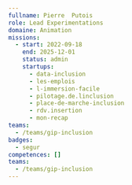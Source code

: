 ```yaml
---
fullname: Pierre  Putois
role: Lead Experimentations
domaine: Animation
missions:
  - start: 2022-09-18
    end: 2025-12-01
    status: admin
    startups:
      - data-inclusion
      - les-emplois
      - l-immersion-facile
      - pilotage.de.linclusion
      - place-de-marche-inclusion
      - rdv.insertion
      - mon-recap
teams:
  - /teams/gip-inclusion
badges:
  - segur
competences: []
teams:
  - /teams/gip-inclusion
---
```


